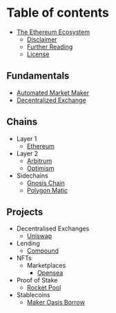 # Table of contents

- [The Ethereum Ecosystem](README.md)
  - [Disclaimer](appendices/disclaimer.md)
  - [Further Reading](appendices/further-learning.md)
  - [License](appendices/license.md)

## Fundamentals

- [Automated Market Maker](fundamentals/automated-market-maker.md)
- [Decentralized Exchange](fundamentals/decentralized-exchange.md)

## Chains

- Layer 1
  - [Ethereum](chains/ethereum.md)
- Layer 2
  - [Arbitrum](chains/arbitrum-one.md)
  - [Optimism](chains/optimism.md)
- Sidechains
  - [Gnosis Chain](chains/gnosis.md)
  - [Polygon Matic](chains/polygon-matic.md)

## Projects

- Decentralised Exchanges
  - [Uniswap](projects/uniswap.md)
- Lending
  - [Compound](projects/compound.md)
- NFTs
  - Marketplaces
    - [Opensea](projects/opensea.md)
- Proof of Stake
  - [Rocket Pool](projects/rocketpool.md)
- Stablecoins
  - [Maker Oasis Borrow](projects/maker-oasis-borrow.md)
